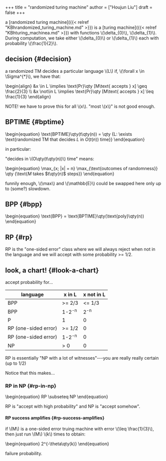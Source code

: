 +++
title = "randomized turing machine"
author = ["Houjun Liu"]
draft = false
+++

a [randomized turing machine]({{< relref "KBhrandomized_turing_machine.md" >}}) is a [turing machine]({{< relref "KBhturing_machinea.md" >}}) with functions \\(\delta\_{0}\\), \\(\delta\_{1}\\). During computation, we take either \\(\delta\_{0}\\) or \\(\delta\_{1}\\) each with probability \\(\frac{1}{2}\\).


## decision {#decision}

a randomized TM decides a particular language \\(L\\) if, \\(\forall x \in \Sigma^{\*}\\), we have that:

\begin{align}
&x \in L \implies \text{Pr}\qty [M\text{ accepts } x] \geq  \frac{2}{3} \\\\
&x \not\in L \implies \text{Pr}\qty [M\text{ accepts } x] \leq  \frac{1}{3}
\end{align}

NOTE! we have to prove this for all \\(x\\). "most \\(x\\)" is not good enough.


## BPTIME {#bptime}

\begin{equation}
\text{BPTIME}\qty(t\qty(n)) = \qty {L: \exists \text{randomized TM that decides $L$ in $O(t(n))$ time}}
\end{equation}

in particular:

"decides in \\(O\qty(t\qty(n))\\) time" means:

\begin{equation}
\max\_{x; |x| = n} \max\_{\text{outcomes of randomness}} \qty {\text{$M$ takes $t\qty(n)$ steps}}
\end{equation}

funnily enough, \\(\max\\) and \\(\mathbb{E}\\) could be swapped here only up to (some?) slowdown.


## BPP {#bpp}

\begin{equation}
\text{BPP} = \text{BPTIME}\qty(\text{poly}\qty(n))
\end{equation}


## RP {#rp}

RP is the "one-sided error" class where we will always reject when not in the language and we will accept with some probability &gt;= 1/2.


## look, a chart! {#look-a-chart}

accept probability for...

| language             | x in L           | x not in L     |
|----------------------|------------------|----------------|
| BPP                  | &gt;= 2/3        | &lt;= 1/3      |
| BPP                  | 1-2<sup>-n</sup> | 2<sup>-n</sup> |
| P                    | 1                | 0              |
| RP (one-sided error) | &gt;= 1/2        | 0              |
| RP (one-sided error) | 1-2<sup>-n</sup> | 0              |
| NP                   | &gt; 0           | 0              |

RP is essentially "NP with a lot of witnesses"---you are really really certain (up to 1/2)

Notice that this makes...


### RP in NP {#rp-in-np}

\begin{equation}
RP \subseteq NP
\end{equation}

RP is "accept with high probability" and NP is "accept somehow".


#### RP success amplifies {#rp-success-amplifies}

if \\(M\\) is a one-sided error truing machine with error \\(\leq \frac{1}{3}\\), then just run \\(M\\) \\(k\\) times to obtain:

\begin{equation}
2^{-\theta\qty(k)}
\end{equation}

failure probability.
